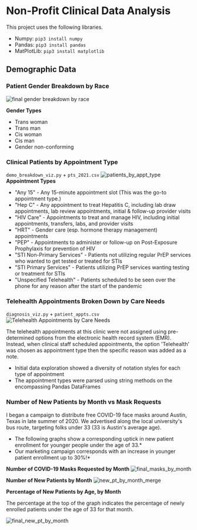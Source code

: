 # Non-Profit Clinical Data Analysis
This project uses the following libraries.
* Numpy: `pip3 install numpy`
* Pandas: `pip3 install pandas`
* MatPlotLib: `pip3 install matplotlib`

## Demographic Data
### Patient Gender Breakdown by Race
![final gender breakdown by race](https://user-images.githubusercontent.com/65197541/138353056-d819745c-520b-4179-b912-27ee9a677ab5.png)

**Gender Types**
* Trans woman
* Trans man
* Cis woman
* Cis man
* Gender non-conforming

### Clinical Patients by Appointment Type
`demo_breakdown_viz.py` + `pts_2021.csv`
![patients_by_appt_type](https://user-images.githubusercontent.com/65197541/136875269-93a98c2d-8432-411b-ad3a-30e2c8828302.png)
**Appointment Types**
* "Any 15" - Any 15-minute appointment slot (This was the go-to appointment type.)
* "Hep C" - Any appointment to treat Hepatitis C, including lab draw appointments, lab review appointments, initial & follow-up provider visits
* "HIV Care" - Appointments to treat and manage HIV, including initial appointments, transfers, labs, and provider visits
* "HRT" - Gender care (esp. hormone therapy management) appointments
* "PEP" - Appointments to administer or follow-up on Post-Exposure Prophylaxis for prevention of HIV
* "STI Non-Primary Services" - Patients not utilizing regular PrEP services who wanted to get tested or treated for STIs
* "STI Primary Services" - Patients utilizing PrEP services wanting testing or treatment for STIs
* "Unspecified Telehealth" - Patients scheduled to be seen over the phone for any reason after the start of the pandemic 

### Telehealth Appointments Broken Down by Care Needs
`diagnosis_viz.py` + `patient_appts.csv`
![Telehealth Appointments by Care Needs](https://user-images.githubusercontent.com/65197541/134558140-9f55dc1c-19bd-4b00-8244-aaca216f0d5d.PNG)


The telehealth appointments at this clinic were not assigned using pre-determined options from the electronic health record system (EMR). Instead, when clinical staff scheduled appointments, the option 'Telehealth' was chosen as appointment type then the specific reason was added as a note.

* Initial data exploration showed a diversity of notation styles for each type of appointment
* The appointment types were parsed using string methods on the encompassing Pandas DataFrames

### Number of New Patients by Month vs Mask Requests
I began a campaign to distribute free COVID-19 face masks around Austin, Texas in late summer of 2020. We advertised along the local university's bus route, targeting folks under 33 (33 is Austin's average age). 
* The following graphs show a corresponding uptick in new patient enrollment for younger people under the age of 33.* 
* Our marketing campaign corresponds with an increase in younger patient enrollment up to 30%!*

**Number of COVID-19 Masks Requested by Month**
![final_masks_by_month](https://user-images.githubusercontent.com/65197541/136866089-4de5bd21-20f0-4b1c-b72b-7daac23d7331.png)

**Number of New Patients by Month**
![new_pt_by_month_merge](https://user-images.githubusercontent.com/65197541/136866095-1374a585-dcb4-4274-8f6f-b42a5a23e490.png)

**Percentage of New Patients by Age, by Month**

The percentage at the top of the graph indicates the percentage of newly enrolled patients under the age of 33 for that month.


![final_new_pt_by_month](https://user-images.githubusercontent.com/65197541/136866076-41bc2857-449e-41f7-89b6-87d80820d0ce.png)
